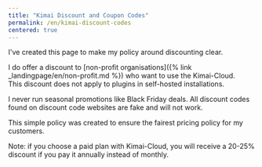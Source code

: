 ```yaml
---
title: "Kimai Discount and Coupon Codes"
permalink: /en/kimai-discount-codes
centered: true
---
```


I've created this page to make my policy around discounting clear.

I do offer a discount to [non-profit organisations]({% link _landingpage/en/non-profit.md %}) who want to use the Kimai-Cloud.  
This discount does not apply to plugins in self-hosted installations.

I never run seasonal promotions like Black Friday deals.
All discount codes found on discount code websites are fake and will not work.

This simple policy was created to ensure the fairest pricing policy for my customers.

Note: if you choose a paid plan with Kimai-Cloud, you will receive a 20-25% discount if you pay it annually instead of monthly.
